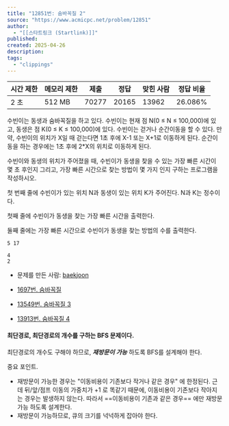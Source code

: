 ```yaml
---
title: "12851번: 숨바꼭질 2"
source: "https://www.acmicpc.net/problem/12851"
author:
  - "[[스타트링크 (Startlink)]]"
published:
created: 2025-04-26
description:
tags:
  - "clippings"
---
```

| 시간 제한 | 메모리 제한 | 제출 | 정답 | 맞힌 사람 | 정답 비율 |
| --- | --- | --- | --- | --- | --- |
| 2 초 | 512 MB | 70277 | 20165 | 13962 | 26.086% |

수빈이는 동생과 숨바꼭질을 하고 있다. 수빈이는 현재 점 N(0 ≤ N ≤ 100,000)에 있고, 동생은 점 K(0 ≤ K ≤ 100,000)에 있다. 수빈이는 걷거나 순간이동을 할 수 있다. 만약, 수빈이의 위치가 X일 때 걷는다면 1초 후에 X-1 또는 X+1로 이동하게 된다. 순간이동을 하는 경우에는 1초 후에 2\*X의 위치로 이동하게 된다.

수빈이와 동생의 위치가 주어졌을 때, 수빈이가 동생을 찾을 수 있는 가장 빠른 시간이 몇 초 후인지 그리고, 가장 빠른 시간으로 찾는 방법이 몇 가지 인지 구하는 프로그램을 작성하시오.

첫 번째 줄에 수빈이가 있는 위치 N과 동생이 있는 위치 K가 주어진다. N과 K는 정수이다.

첫째 줄에 수빈이가 동생을 찾는 가장 빠른 시간을 출력한다.

둘째 줄에는 가장 빠른 시간으로 수빈이가 동생을 찾는 방법의 수를 출력한다.

```
5 17
```

```
4
2
```

- 문제를 만든 사람: [baekjoon](https://www.acmicpc.net/user/baekjoon)

- [1697번. 숨바꼭질](https://www.acmicpc.net/problem/1697)
- [13549번. 숨바꼭질 3](https://www.acmicpc.net/problem/13549)
- [13913번. 숨바꼭질 4](https://www.acmicpc.net/problem/13913)



#### 최단경로, 최단경로의 개수를 구하는 BFS 문제이다.  

최단경로의 개수도 구해야 하므로,  ***재방문이 가능*** 하도록 BFS를 설계해야 한다.

중요 포인트.
* 재방문이 가능한 경우는 "이동비용이 기존보다 작거나 같은 경우" 에 한정된다.
근데 뒤/앞/점프 이동의 가중치가 +1 로 똑같기 때문에,  이동비용이 기존보다 작아지는 경우는 발생하지 않는다. 따라서  ==이동비용이 기존과 같은 경우==  에만 재방문 가능 하도록 설계한다. 
* 재방문이 가능하므로, 큐의 크기를 넉넉하게 잡아야 한다.



